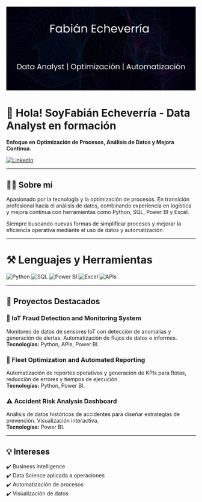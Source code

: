 ![Banner](./assets/Banner.png)

# 👋 Hola! SoyFabián Echeverría - Data Analyst en formación

**Enfoque en Optimización de Procesos, Análisis de Datos y Mejora Continua.**

[![LinkedIn](https://img.shields.io/badge/LinkedIn-0A66C2?style=flat&logo=linkedin&logoColor=white)](https://www.linkedin.com/in/fabián-echeverría-cazar)  

---

## 👨‍💻 Sobre mí  

Apasionado por la tecnología y la optimización de procesos. En transición profesional hacia el análisis de datos, combinando experiencia en logística y mejora continua con herramientas como Python, SQL, Power BI y Excel.

Siempre buscando nuevas formas de simplificar procesos y mejorar la eficiencia operativa mediante el uso de datos y automatización.

---

# ⚒️ Lenguajes y Herramientas  

![Python](https://img.shields.io/badge/Python-3776AB?style=flat&logo=python&logoColor=white&scale=2) ![SQL](https://img.shields.io/badge/SQL-4479A1?style=flat&logo=postgresql&logoColor=white&scale=2) ![Power BI](https://img.shields.io/badge/Power%20BI-F2C811?style=flat&logo=powerbi&logoColor=black&scale=2) ![Excel](https://img.shields.io/badge/Excel-217346?style=flat&logo=microsoft-excel&logoColor=white&scale=2) ![APIs](https://img.shields.io/badge/APIs-FF6F00?style=flat&logo=api&logoColor=white&scale=2)


---

## 📂 Proyectos Destacados

### 🚀 IoT Fraud Detection and Monitoring System  
Monitoreo de datos de sensores IoT con detección de anomalías y generación de alertas. Automatización de flujos de datos e informes.  
**Tecnologías:** Python, APIs, Power BI.  

### 🚗 Fleet Optimization and Automated Reporting  
Automatización de reportes operativos y generación de KPIs para flotas, reducción de errores y tiempos de ejecución.  
**Tecnologías:** Python, Power BI.  

### ⚠️ Accident Risk Analysis Dashboard  
Análisis de datos históricos de accidentes para diseñar estrategias de prevención. Visualización interactiva.  
**Tecnologías:** Power BI.  

---

## 💡 Intereses  
✔️ Business Intelligence  
✔️ Data Science aplicada a operaciones  
✔️ Automatización de procesos  
✔️ Visualización de datos  



<!--
---

## 📫 Contacto  
[LinkedIn](https://www.linkedin.com/in/tuusuario)  
Correo: tunombre@correo.com  

**FabianEcheverriaCazar/FabianEcheverriaCazar** is a ✨ _special_ ✨ repository because its `README.md` (this file) appears on your GitHub profile.

Here are some ideas to get you started:

- 🔭 I’m currently working on ...
- 🌱 I’m currently learning ...
- 👯 I’m looking to collaborate on ...
- 🤔 I’m looking for help with ...
- 💬 Ask me about ...
- 📫 How to reach me: ...
- 😄 Pronouns: ...
- ⚡ Fun fact: ...
-->
